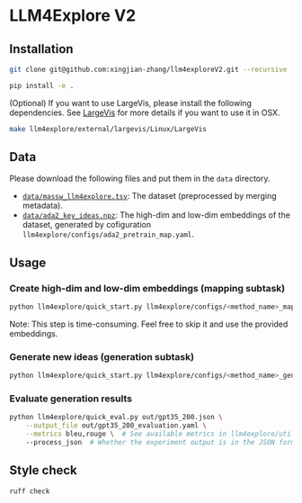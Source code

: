 # LLM4Explore V2

## Installation

```bash
git clone git@github.com:xingjian-zhang/llm4exploreV2.git --recursive
```

```bash
pip install -e .
```

(Optional) If you want to use LargeVis, please install the following
dependencies. See [LargeVis](llm4explore/external/largevis/README.md) for more
details if you want to use it in OSX.

```bash
make llm4explore/external/largevis/Linux/LargeVis
```

## Data

Please download the following files and put them in the `data` directory.

- [`data/massw_llm4explore.tsv`](https://www.dropbox.com/scl/fi/zfoai05vh2gkr1c7z5rgc/massw_llm4explore.tsv?rlkey=71rx6gz4juhayaawbgi3stqti&dl=0):
  The dataset (preprocessed by merging metadata).
- [`data/ada2_key_ideas.npz`](https://www.dropbox.com/scl/fi/hznm32blw11xzl3cpx6pb/ada2_key_ideas.npz?rlkey=3h3vne1p3a6qfpwaznprihsyh&dl=0):
  The high-dim and low-dim embeddings of the dataset, generated by cofiguration
  `llm4explore/configs/ada2_pretrain_map.yaml`.

## Usage

### Create high-dim and low-dim embeddings (mapping subtask)

```bash
python llm4explore/quick_start.py llm4explore/configs/<method_name>_map.yaml
```

Note: This step is time-consuming. Feel free to skip it and use the provided embeddings.

### Generate new ideas (generation subtask)

```bash
python llm4explore/quick_start.py llm4explore/configs/<method_name>_gen.yaml
```

### Evaluate generation results

```bash
python llm4explore/quick_eval.py out/gpt35_200.json \
    --output_file out/gpt35_200_evaluation.yaml \
    --metrics bleu,rouge \  # See available metrics in llm4explore/utils/evaluate.py
    --process_json  # Whether the experiment output is in the JSON format, instructed by prompt.
```

## Style check

```bash
ruff check
```
